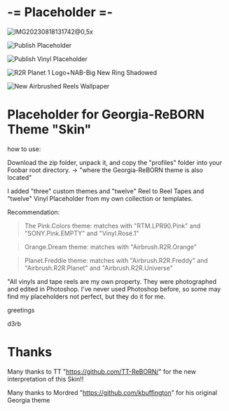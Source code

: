 # -= Placeholder =-

![IMG20230818131742@0,5x](https://github.com/d3rb/Placeholder-for-Georgia-ReBORN/assets/15198548/3c8345fc-8a8c-44aa-9316-127c05763539)

![Publish Placeholder](https://github.com/d3rb/Placeholder/assets/15198548/852a0cde-54bb-4568-b885-17f0e1ed3120)

![Publish Vinyl Placeholder](https://github.com/d3rb/Placeholder/assets/15198548/fbf60173-cfb8-4afe-a0bd-8f82418dbee9)

![R2R Planet 1 Logo+NAB-Big New Ring Shadowed](https://github.com/d3rb/Placeholder-for-Georgia-ReBORN/assets/15198548/91db47ff-c5bf-4b2f-be73-550605e89cc1)

![New Airbrushed Reels Wallpaper](https://github.com/d3rb/Placeholder-for-Georgia-ReBORN/assets/15198548/103460b0-1135-48d5-a7be-ce01bf10775e)


# Placeholder for Georgia-ReBORN Theme "Skin"


how to use:

Download the zip folder, unpack it, and copy the "profiles" folder into your Foobar root directory. -> "where the Georgia-ReBORN theme is also located"

I added "three" custom themes and "twelve" Reel to Reel Tapes and "twelve" Vinyl Placeholder from my own collection or templates.

Recommendation:

> The Pink.Colors theme: matches with "RTM.LPR90.Pink" and "SONY.Pink.EMPTY" and "Vinyl.Rosé.1"

> Orange.Dream theme: matches with "Airbrush.R2R.Orange"

> Planet.Freddie theme: matches with "Airbrush.R2R.Freddy" and "Airbrush.R2R.Planet" and "Airbrush.R2R.Universe"


"All vinyls and tape reels are my own property.
They were photographed and edited in Photoshop.
I've never used Photoshop before, so some may find my placeholders not perfect,
but they do it for me.


greetings

d3rb


# Thanks

Many thanks to TT "https://github.com/TT-ReBORN/" for the new interpretation of this Skin!!

Many thanks to Mordred "https://github.com/kbuffington" for his original Georgia theme
